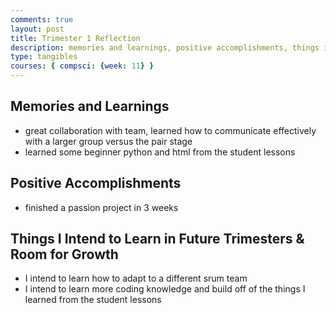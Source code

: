 ```yaml
---
comments: true
layout: post
title: Trimester 1 Reflection
description: memories and learnings, positive accomplishments, things i intend to learn in future trimesters, room for growth
type: tangibles 
courses: { compsci: {week: 11} }
---
```



## Memories and Learnings

- great collaboration with team, learned how to communicate effectively with a larger group versus the pair stage
- learned some beginner python and html from the student lessons

## Positive Accomplishments

- finished a passion project in 3 weeks

## Things I Intend to Learn in Future Trimesters & Room for Growth

- I intend to learn how to adapt to a different srum team
- I intend to learn more coding knowledge and build off of the things I learned from the student lessons
